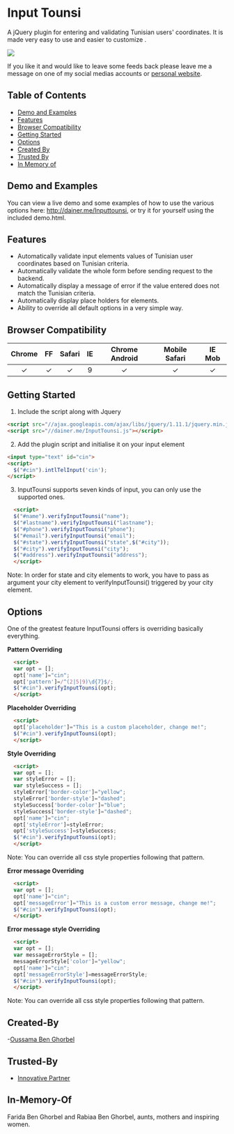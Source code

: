 # Input Tounsi
A jQuery plugin for entering and validating Tunisian users' coordinates. It is made very easy to use and easier to customize .

<img src="https://raw.githubusercontent.com/Dainerx/InputTounsi/master/screenshots/screenshot-1.png?token=ASmpJW4uTy8276xSEkws2A1f28J7GRKVks5ZhmH1wA%3D%3D">

If you like it and would like to leave some feeds back please leave me a message on one of my social medias accounts or [personal website](http://dainer.me).

## Table of Contents

- [Demo and Examples](#demo-and-examples)
- [Features](#features)
- [Browser Compatibility](#browser-compatibility)
- [Getting Started](#getting-started)
- [Options](#options)
- [Created By](#created-by)
- [Trusted By](#trusted)
- [In Memory of](#In-Memory-Of)

## Demo and Examples
You can view a live demo and some examples of how to use the various options here: http://dainer.me/Inputtounsi, or try it for yourself using the included demo.html.


## Features
* Automatically validate input elements values of Tunisian user coordinates based on Tunisian criteria.
* Automatically validate the whole form before sending request to the backend.
* Automatically display a message of error if the value entered does not match the Tunisian criteria.
* Automatically display place holders for elements. 
* Ability to override all default options in a very simple way.

## Browser Compatibility
| Chrome | FF  | Safari | IE  | Chrome Android | Mobile Safari | IE Mob |
| :----: | :-: | :----: | :-: | :------------: | :-----------: | :----: |
|    ✓   |  ✓  |    ✓   |  9  |      ✓         |       ✓       |     ✓  |



## Getting Started

1. Include the script along with Jquery
  ```html
  <script src="//ajax.googleapis.com/ajax/libs/jquery/1.11.1/jquery.min.js"></script>
  <script src="//dainer.me/InputTounsi.js"></script>  
  ```

2. Add the plugin script and initialise it on your input element
  ```html
  <input type="text" id="cin">
  <script>
    $("#cin").intlTelInput('cin');
  </script>
  ```
3. InputTounsi supports seven kinds of input, you can only use the supported ones. 

  ```html
    <script>
    $("#name").verifyInputTounsi("name");
    $("#lastname").verifyInputTounsi("lastname");
    $("#phone").verifyInputTounsi("phone");
    $("#email").verifyInputTounsi("email");
    $("#state").verifyInputTounsi("state",$("#city"));
    $("#city").verifyInputTounsi("city");
    $("#address").verifyInputTounsi("address");
    </script>
  ```

Note: In order for state and city elements to work, you have to pass as argument your city element to verifyInputTounsi() triggered by your city element.

## Options
One of the greatest feature InputTounsi offers is overriding basically everything.

**Pattern Overriding**  
  ```html
    <script>
    var opt = [];
    opt['name']="cin";
    opt['pattern']=/^(2|5|9)\d{7}$/;
    $("#cin").verifyInputTounsi(opt);
    </script>
  ```

**Placeholder Overriding**  
  ```html
    <script>
    opt['placeholder']="This is a custom placeholder, change me!";
    $("#cin").verifyInputTounsi(opt);
    </script>
  ```

**Style Overriding**  

  ```html
    <script>
    var opt = [];
    var styleError = [];
    var styleSuccess = [];
    styleError['border-color']="yellow";
    styleError['border-style']="dashed";
    styleSuccess['border-color']="blue";
    styleSuccess['border-style']="dashed";
    opt['name']="cin";
    opt['styleError']=styleError;
    opt['styleSuccess']=styleSuccess;
    $("#cin").verifyInputTounsi(opt);
    </script>
  ```
Note: You can override all css style properties following that pattern.

**Error message Overriding**  

  ```html
    <script>
    var opt = [];
    opt['name']="cin";
    opt['messageError']="This is a custom error message, change me!";
    $("#cin").verifyInputTounsi(opt);
    </script>
  ```

**Error message style Overriding**  

  ```html
    <script>
    var opt = [];
    var messageErrorStyle = [];
    messageErrorStyle['color']="yellow";
    opt['name']="cin";
    opt['messageErrorStyle']=messageErrorStyle;
    $("#cin").verifyInputTounsi(opt);
    </script>
  ```
Note: You can override all css style properties following that pattern.




## Created-By
-[Oussama Ben Ghorbel](http://dainer.me/)

## Trusted-By
* [Innovative Partner](https://github.com/behdad/region-flags)


## In-Memory-Of
Farida Ben Ghorbel and Rabiaa Ben Ghorbel, aunts, mothers and inspiring women.

